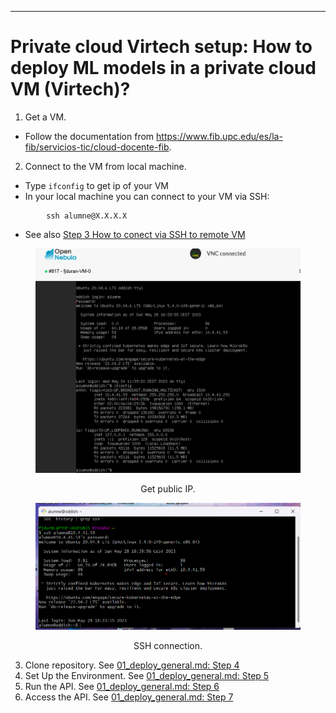 
-------------------
# Private cloud Virtech setup: How to deploy ML models in a private cloud VM (Virtech)?

1. Get a VM.
- Follow the documentation from https://www.fib.upc.edu/es/la-fib/servicios-tic/cloud-docente-fib.

2. Connect to the VM from local machine.
- Type `ifconfig` to get ip of your VM
- In your local machine you can connect to your VM via SSH:
```shell
        ssh alumne@X.X.X.X
```
- See also [Step 3 How to conect via SSH to remote VM](01_deploy_general.md)

<center><figure>
  <img
  src="../static/deployment/virtech/virtech_ifconfig.png"
</figure></center>
<p style="text-align: center;">Get public IP.</p>

<center><figure>
  <img
  src="../static/deployment/virtech/virtech_ssh.png"
</figure></center>
<p style="text-align: center;">SSH connection.</p>

3.  Clone repository. See [01_deploy_general.md: Step 4](01_deploy_general.md)
4.  Set Up the Environment. See [01_deploy_general.md: Step 5](01_deploy_general.md)
5.   Run the API. See [01_deploy_general.md: Step 6](01_deploy_general.md)
6.   Access the API. See [01_deploy_general.md: Step 7](01_deploy_general.md)  
